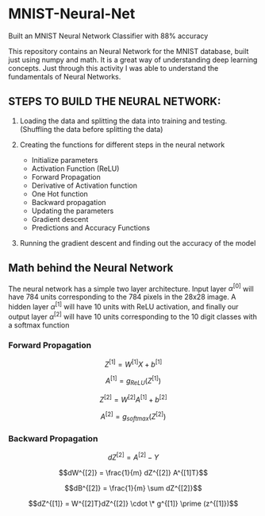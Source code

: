 # MNIST-Neural-Net
Built an MNIST Neural Network Classifier with 88% accuracy

This repository contains an Neural Network for the MNIST database, built just using numpy and math. It is a great way of understanding deep learning concepts. Just through this activity I was able to understand the fundamentals of Neural Networks. 

## STEPS TO BUILD THE NEURAL NETWORK: 

1. Loading the data and splitting the data into training and testing. (Shuffling the data before splitting the data)

2. Creating the functions for different steps in the neural network
	* Initialize parameters
	* Activation Function (ReLU) 
	* Forward Propagation
	* Derivative of Activation function
	* One Hot function
	* Backward propagation
	* Updating the parameters
	* Gradient descent
	* Predictions and Accuracy Functions

3. Running the gradient descent and finding out the accuracy of the model

## Math behind the Neural Network 

The neural network has a simple two layer architecture. Input layer $\alpha^{[0]}$ will have 784 units corresponding to the 784 pixels in the 28x28 image. A hidden layer $\alpha^{[1]}$ will have 10 units with ReLU activation, and finally our output layer $\alpha^{[2]}$ will have 10 units corresponding to the 10 digit classes with a softmax function

### Forward Propagation
$$ Z^{[1]} = W^{[1]}X+b^{[1]} $$

$$A^{[1]} = g_{ReLU}(Z^{[1]}) $$

$$Z^{[2]} = W^{[2]}A^{[1]}+b^{[2]} $$

$$A^{[2]} = g_{softmax}(Z^{[2]}) $$


### Backward Propagation
$$dZ^{[2]} = A^{[2]} - Y $$

$$dW^{[2]} = \frac{1}{m} dZ^{[2]} A^{[1]T}$$

$$dB^{[2]} = \frac{1}{m} \sum dZ^{[2]}$$

$$dZ^{[1]} = W^{[2]T}dZ^{[2]} \cdot  \* g^{[1]} \prime (z^{[1]})$$

